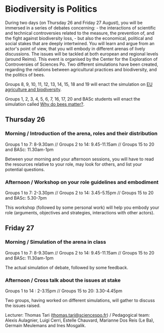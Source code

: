 # Biodiversity is Politics

During two days (on Thursday 26 and Friday 27 August), you will be immersed in a series of debates concerning: - the interactions of scientific and technical controversies related to the measure, the prevention of, and the fight against biodiversity loss, - but also the economical, political and social stakes that are deeply intertwined. You will learn and argue from an actor's point of view, that you will embody in different arenas of lively discussions. The issues will be tackled at both european and regional levels (around Reims). This event is organised by the Center for the Exploration of Controversies of Sciences Po. Two different simulations have been created, regarding the relations between agricultural practices and biodiversity, and the politics of bees.

Groups 8, 9, 10, 11, 12, 13, 14, 15, 18 and 19 will enact the simulation on [EU agriculture and biodiversity](agriculture.md).

Groups 1, 2, 3, 4, 5, 6, 7, 16, 17, 20 and BASc students will enact the simulation called [Why do bees matter?](bees.md).

## Thursday 26
### Morning / Introduction of the arena, roles and their distribution
Groups 1 to 7: 8-9.30am // Groups 2 to 14: 9.45-11.15am // Groups 15 to 20 and BASc: 11.30am-1pm

Between your morning and your afternoon sessions, you will have to read the resources relative to your role, may look for others, and list your potential questions.

### Afternoon / Workshop on your role guidelines and embodiment
Groups 1 to 7: 2-3.30pm // Groups 2 to 14: 3.45-5.15pm // Groups 15 to 20 and BASc: 5.30-7pm

This workshop (followed by some personal work) will help you embody your role (arguments, objectives and strategies, interactions with other actors).

## Friday 27
### Morning / Simulation of the arena in class
Groups 1 to 7: 8-9.30am // Groups 2 to 14: 9.45-11.15am // Groups 15 to 20 and BASc: 11.30am-1pm

The actual simulation of debate, followed by some feedback.

### Afternoon / Cross talk about the issues at stake
Groups 1 to 14 : 2-3.15pm // Groups 15 to 20: 3.30-4.45pm

Two groups, having worked on different simulations, will gather to discuss the issues raised.

Lecturer: Thomas Tari (thomas.tari@sciencespo.fr) / Pedagogical team: Alexis Aulagnier, Luigi Cerri, Estelle Chauvard, Marianne Dos Reis (Le Ba), Germain Meulemans and Ines Mosgalik.
